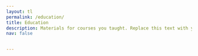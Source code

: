 ```yaml
---
layout: tl
permalink: /education/
title: Education
description: Materials for courses you taught. Replace this text with your description.
nav: false


---
```


